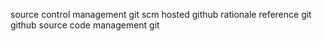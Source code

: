 source control management git scm hosted github rationale reference git github source code management git